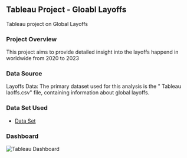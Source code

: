 ## Tableau Project - Gloabl Layoffs
Tableau project on Global Layoffs 

### Project Overview

This project aims to provide detailed insight into the layoffs happend in worldwide from 2020 to 2023

### Data Source

Layoffs Data: The primary dataset used for this analysis is the " Tableau laoffs.csv" file, containing information about global layoffs.

### Data Set Used

- <a href="https://github.com/Prajna-adi/project.-tableau/blob/main/Tableau-layoffs.csv">Data Set</a>


### Dashboard
![Tableau Dashboard](https://github.com/user-attachments/assets/1eaa65af-d8f7-4617-9549-3cc0b5cb34e0)

